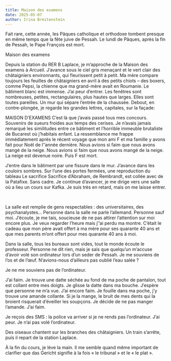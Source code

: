 ```yaml
---
title: Maison des examens
date: 2025-05-07
author: Irina Breitenstein
---
```


Fait rare, cette année, les Pâques catholique et orthodoxe tombent presque en même temps que la fête juive de Pessah. Le lundi de Pâques, après la fin de Pessah, le Pape François est mort.

Maison des examens

Depuis la station du RER B Laplace, je m’approche de la Maison des examens à Arcueil. J’avance sous le ciel gris menaçant et le vert clair des châtaigniers environnants, qui fleurissent petit à petit. Ma mère compare toujours les feuilles de châtaigniers en avril à des petits chiots – des boxers, comme Pepsi, la chienne que ma grand-mère avait en Roumanie.
Le bâtiment blanc est immense. J’ai peur d’entrer. Les fenêtres sont nombreuses, petites, rectangulaires, plus hautes que larges. Elles sont toutes pareilles. Un mur qui sépare l’entrée de la chaussée. Debout, en contre-plongée, je regarde les grandes lettres, capitales, sur la façade:

MAISON D’EXAMENS
C’est là que j’avais passé tous mes concours. Souvenirs de sueurs froides aux temps des cerises. Je n’avais jamais remarqué les similitudes entre ce bâtiment et l’horrible immeuble brutaliste de Bucarest où j’habitais enfant. La ressemblance me frappe immédiatement après le récent voyage que mon ami F et ma famille y avons fait pour Noël de l’’année dernière. Nous avions si faim que nous avons mangé de la neige. Nous avions si faim que nous avons mangé de la neige. La neige est devenue noire. Puis F est mort.

J’entre dans le bâtiment par une fissure dans le mur. J’avance dans les couloirs sombres. Sur l’une des portes fermées, une reproduction du tableau Le sacrifice Sacrifice d’Abraham, de Rembrandt, est collée avec de la Patafixe. Sans cadre. Je continue d’avancer, je me dirige vers une salle où a lieu un cours sur Kafka. Je suis très en retard, mais on me laisse entrer.

⠀

La salle est remplie de gens respectables : des universitaires, des psychanalystes... Personne dans la salle ne parle l’allemand. Personne sauf moi. J’écoute, je me tais, soucieuse de ne pas attirer l’attention sur moi encore plus. Je veux regarder l’heure mais j’’ai perdu ma montre. C’était le cadeau que mon père avait offert à ma mère pour ses quarante 40 ans et que mes parents m’ont offert pour mes quarante 40 ans à moi.

Dans la salle, tous les bureaux sont vides, tout le monde écoute le professeur. Personne ne dit rien, mais je sais que quelqu’un m’accuse d’avoir volé son ordinateur lors d’un seder de Pessah. Je me souviens de l’os et de l’œuf. N’avions-nous d’ailleurs pas oublié l’eau salée ?

Je ne me souviens pas de l’ordinateur.

J’ai faim. Je trouve une datte séchée au fond de ma poche de pantalon, tout est collant entre mes doigts. Je glisse la datte dans ma bouche. J’espère que personne ne m’a vue. J’ai encore faim. Je fouille dans ma poche, j’y trouve une amande collante. Si je la mange, le bruit de mes dents qui la broient risquerait d’éveiller les soupçons. Je décide de ne pas manger l’amande. J’ai faim. 

Je reçois des SMS : la police va arriver si je ne rends pas l’ordinateur. J’ai peur. Je n’ai pas volé l’ordinateur. 

Des oiseaux chantent sur les branches des châtaigniers. Un train s’arrête, puis il repart de la station Laplace.

À la fin du cours, je lève la main. Il me semble quand même important de clarifier que das Gericht signifie à la fois « le tribunal » et le « le plat ». 
